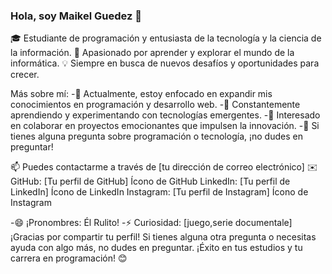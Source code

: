 
### Hola, soy Maikel Guedez 👋
🎓 Estudiante de programación y entusiasta de la tecnología y la ciencia de la información.
🚀 Apasionado por aprender y explorar el mundo de la informática.
💡 Siempre en busca de nuevos desafíos y oportunidades para crecer.

Más sobre mí:
-🔭 Actualmente, estoy enfocado en expandir mis conocimientos en programación y desarrollo web.
-🌱 Constantemente aprendiendo y experimentando con tecnologías emergentes.
-👯 Interesado en colaborar en proyectos emocionantes que impulsen la innovación.
-💬 Si tienes alguna pregunta sobre programación o tecnología, ¡no dudes en preguntar!


📫 Puedes contactarme a través de [tu dirección de correo electrónico] ✉️
GitHub: [Tu perfil de GitHub] Ícono de GitHub
LinkedIn: [Tu perfil de LinkedIn] Ícono de LinkedIn
Instagram: [Tu perfil de Instagram] Ícono de Instagram

-😄 ¡Pronombres: Él Rulito!
-⚡ Curiosidad: [juego,serie documentale]
¡Gracias por compartir tu perfil! Si tienes alguna otra pregunta o necesitas ayuda con algo más,
no dudes en preguntar. ¡Éxito en tus estudios y tu carrera en programación! 😊





